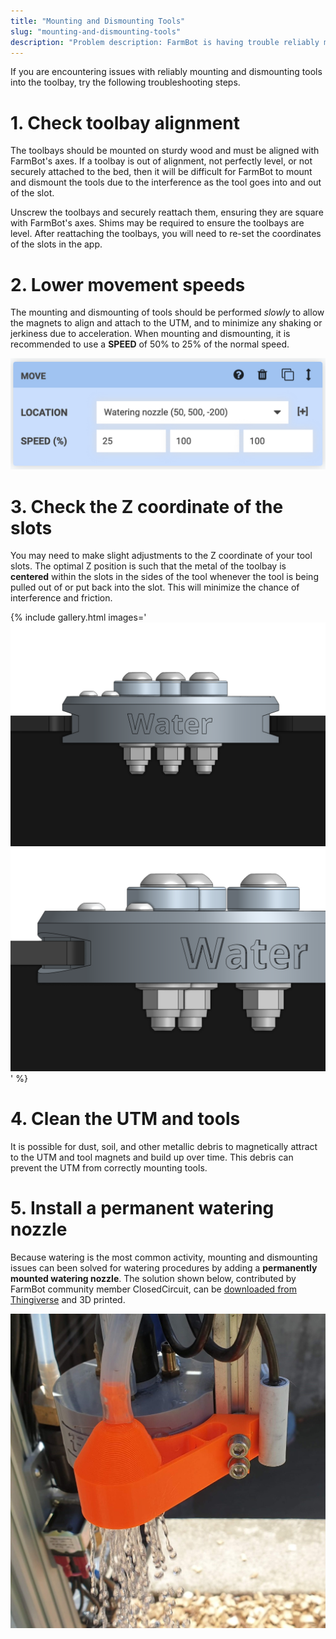 ```yaml
---
title: "Mounting and Dismounting Tools"
slug: "mounting-and-dismounting-tools"
description: "Problem description: FarmBot is having trouble reliably mounting and dismounting tools"
---
```


If you are encountering issues with reliably mounting and dismounting tools into the toolbay, try the following troubleshooting steps.

# 1. Check toolbay alignment

The toolbays should be mounted on sturdy wood and must be aligned with FarmBot's axes. If a toolbay is out of alignment, not perfectly level, or not securely attached to the bed, then it will be difficult for FarmBot to mount and dismount the tools due to the interference as the tool goes into and out of the slot.

Unscrew the toolbays and securely reattach them, ensuring they are square with FarmBot's axes. Shims may be required to ensure the toolbays are level. After reattaching the toolbays, you will need to re-set the coordinates of the slots in the app.

# 2. Lower movement speeds

The mounting and dismounting of tools should be performed _slowly_ to allow the magnets to align and attach to the UTM, and to minimize any shaking or jerkiness due to acceleration. When mounting and dismounting, it is recommended to use a **SPEED** of 50% to 25% of the normal speed.

![move with slow speed](_images/move_slow.png)

# 3. Check the Z coordinate of the slots

You may need to make slight adjustments to the Z coordinate of your tool slots. The optimal Z position is such that the metal of the toolbay is **centered** within the slots in the sides of the tool whenever the tool is being pulled out of or put back into the slot. This will minimize the chance of interference and friction.

{%
include gallery.html images='
![toolbay z coordinate](_images/toolbay_z_coordinate.png)
![toolbay z coordinate side](_images/toolbay_z_coordinate_side.png)
' %}

# 4. Clean the UTM and tools

It is possible for dust, soil, and other metallic debris to magnetically attract to the UTM and tool magnets and build up over time. This debris can prevent the UTM from correctly mounting tools.

# 5. Install a permanent watering nozzle

Because watering is the most common activity, mounting and dismounting issues can been solved for watering procedures by adding a **permanently mounted watering nozzle**. The solution shown below, contributed by FarmBot community member ClosedCircuit, can be [downloaded from Thingiverse](https://www.thingiverse.com/thing:4534979) and 3D printed.

![permanent watering nozzle](_images/permanent_watering_nozzle.jpeg)
